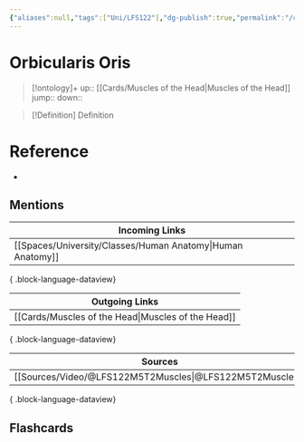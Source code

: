 ```yaml
---
{"aliases":null,"tags":["Uni/LFS122"],"dg-publish":true,"permalink":"/cards/orbicularis-oris/","dgPassFrontmatter":true}
---
```


# Orbicularis Oris

> [!ontology]+
> up:: [[Cards/Muscles of the Head\|Muscles of the Head]]
> jump:: 
> down:: 

> [!Definition] Definition
> 

# Reference
- 

## Mentions
| Incoming Links                                                |
| ------------------------------------------------------------- |
| [[Spaces/University/Classes/Human Anatomy\|Human Anatomy]] |

{ .block-language-dataview}

| Outgoing Links                                        |
| ----------------------------------------------------- |
| [[Cards/Muscles of the Head\|Muscles of the Head]] |

{ .block-language-dataview}

| Sources                                                     |
| ----------------------------------------------------------- |
| [[Sources/Video/@LFS122M5T2Muscles\|@LFS122M5T2Muscles]] |

{ .block-language-dataview}

## Flashcards 
